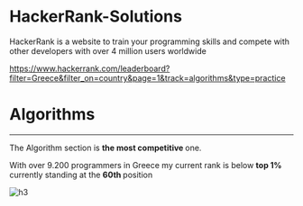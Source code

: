 # HackerRank-Solutions

HackerRank is a website to train your programming skills and compete with other developers with over 4 million users worldwide 

https://www.hackerrank.com/leaderboard?filter=Greece&filter_on=country&page=1&track=algorithms&type=practice

#  Algorithms

-----------

The Algorithm section is <strong> the most competitive </strong> one.

With over 9.200 programmers in Greece my current rank is below <strong> top 1% </strong> currently standing at the <strong> 60th </strong> position 

![h3](https://user-images.githubusercontent.com/65974766/150718334-5385b0ac-4108-4a7b-a8f5-306d6d1c8016.png)


